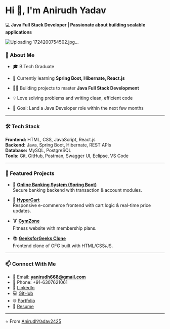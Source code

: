 # Hi 👋, I'm Anirudh Yadav

💻 **Java Full Stack Developer | Passionate about building scalable applications**

![Uploading 1724200754502.jpg…]()


### 🚀 About Me
- 🎓 B.Tech Graduate
- 🌱 Currently learning **Spring Boot, Hibernate, React.js**
- 👨‍💻 Building projects to master **Java Full Stack Development**
- 💡 Love solving problems and writing clean, efficient code

- 🎯 Goal: Land a Java Developer role within the next few months

---

### 🛠️ Tech Stack
**Frontend:** HTML, CSS, JavaScript, React.js  
**Backend:** Java, Spring Boot, Hibernate, REST APIs  
**Database:** MySQL, PostgreSQL  
**Tools:** Git, GitHub, Postman, Swagger UI, Eclipse, VS Code  

---

### 📂 Featured Projects
- 🔐 **[Online Banking System (Spring Boot)](https://github.com/AnirudhYadav2425/online-banking-spring-boot-project)**  
  Secure banking backend with transaction & account modules.

- 🛒 **[HyperCart](https://github.com/AnirudhYadav2425/HyperCart)**  
  Responsive e-commerce frontend with cart logic & real-time price updates.

- 🏋️ **[GymZone](https://github.com/AnirudhYadav2425/GymZone)**  
  Fitness website with membership plans.

- 📚 **[GeeksforGeeks Clone](https://github.com/AnirudhYadav2425/GeeksforGeeks-Clone)**  
  Frontend clone of GFG built with HTML/CSS/JS.

---

### 📫 Connect With Me
- 📧 Email: **yanirudh668@gmail.com**
- 🤳 Phone: +91-6307621061
- 🔗 [LinkedIn](https://www.linkedin.com/in/anirudh-yadav-6a39b1306/)
- 💻 [GitHub](https://github.com/AnirudhYadav2425)
- 🌐 [Portfolio](https://anirudhyadav2425.github.io)
- 📄 [Resume](https://drive.google.com/file/d/1Se2rBQbI1TJ4w8VkBzAH8crp2C3EOjcT/view?usp=sharing)

---

⭐️ From [AnirudhYadav2425](https://github.com/AnirudhYadav2425)

